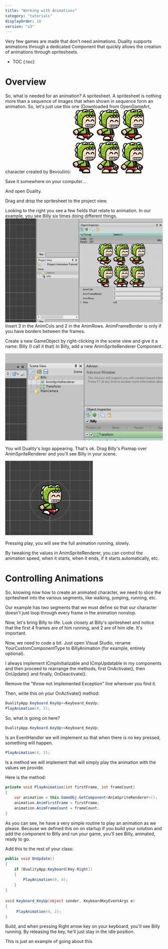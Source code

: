 ```yaml
---
title: "Working with Animations"
category: "tutorials"
displayOrder: 10
version: "v3"
---
```


Very few games are made that don't need animations. Duality supports animations through a dedicated Component that quickly allows the creation of animations through spritesheets.

* TOC
{:toc}

# Overview

So, what is needed for an animation?
A spritesheet. A spritesheet is nothing more than a sequence of images that when shown in sequence form an animation.
So, let's just use this one (Downloaded from OpenGameArt, character created by Bevouliin):
![](../img/Animation/Animation1.png)

Save it somewhere on your computer...

And open Duality.

Drag and drop the spritesheet to the project view.

Looking to the right you see a few fields that relate to animation. In our example, you see Billy six times doing different things.
![](../img/Animation/Animation2.png)
Insert 3 in the AnimCols and 2 in the AnimRows. AnimFrameBorder is only if you have borders between the frames.

Create a new GameObject by right-clicking in the scene view and give it a name: Billy (I call it that)
In Billy, add a new AnimSpriteRenderer Component.

![](../img/Animation/Animation3.png)

You will Duality's logo appearing. That's ok. Drag Billy's Pixmap over AnimSpriteRenderer and you'll see Billy in your scene.

![](../img/Animation/Animation4.png)

Pressing play, you will see the full animation running, slowly.

By tweaking the values in AnimSpriteRenderer, you can control the animation speed, when it starts, when it ends, if it starts automatically, etc.

# Controlling Animations

So, knowing now how to create an animated character, we need to slice the spritesheet into the various segments, like walking, jumping, running, etc.

Our example has two segments that we must define so that our character doesn't just loop through every frame in the animation nonstop.

Now, let's bring Billy to life. Look closely at Billy's spritesheet and notice that the first 4 frames are of him running, and 2 are of him idle. It's important.

Now, we need to code a bit. Just open Visual Studio, rename YourCustomComponentType to BillyAnimation (for example, entirely optional).

I always implement ICmpInitializable and ICmpUpdatable in my components and then proceed to rearrange the methods, first OnActivate(), then OnUpdate() and finally, OnDeactivate().

Remove the "throw not Implemented Exception" line wherever you find it.

Then, write this on your OnActivate() method:
```csharp
DualityApp.Keyboard.KeyUp+=Keyboard_KeyUp;
PlayAnimation(4, 2);
```
So, what is going on here?

```csharp
DualityApp.Keyboard.KeyUp+=Keyboard_KeyUp;
```
Is an EventHandler we will implement so that when there is no key pressed, something will happen.

```csharp
PlayAnimation(4, 2);
```
Is a method we will implement that will simply play the animation with the values we provide.

Here is the method:
```csharp
private void PlayAnimation(int firstFrame, int frameCount)
{
	var animation = this.GameObj.GetComponent<AnimSpriteRenderer>();
	animation.AnimFirstFrame = firstFrame;
	animation.AnimFrameCount = frameCount;
}
```

As you can see, he have a very simple routine to play an animation as we please. Because we defined this on on startup if you build your solution and add the component to Billy and run your game, you'll see Billy, animated, ready to go.

Add this to the rest of your class:
```csharp
public void OnUpdate()
{
	if (DualityApp.Keyboard[Key.Right])
	{
		PlayAnimation(0, 4);
	}
}

void Keyboard_KeyUp(object sender, KeyboardKeyEventArgs e)
{
	 PlayAnimation(4, 2);
}
```

Build, and when pressing Right arrow key on your keyboard, you'll see Billy running. By releasing the key, he'll just stay in the idle position.

This is just an example of going about this.
